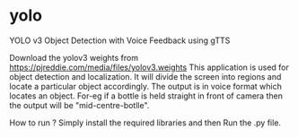 # yolo
YOLO v3 Object Detection with Voice Feedback using gTTS

Download the yolov3 weights from
https://pjreddie.com/media/files/yolov3.weights
This application is used for object detection and localization. It will divide the screen into regions and locate a particular object accordingly. The output is in voice format which locates an object. For-eg if a bottle is held straight in front of camera then the output will be "mid-centre-botlle".

How to run ?
Simply install the required libraries and then Run the .py file.
